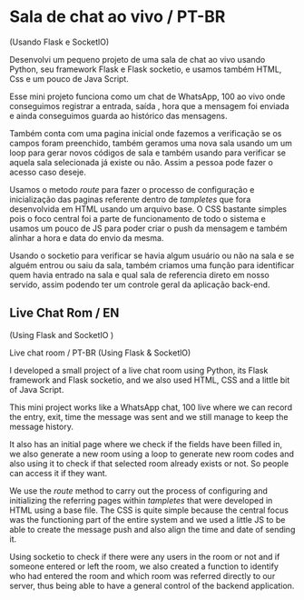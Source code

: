 # Sala de chat ao vivo / PT-BR 
(Usando Flask e SocketlO)

 
Desenvolvi um pequeno projeto de uma sala de chat ao vivo usando Python, seu framework Flask e Flask socketio, e usamos também HTML, Css e um pouco de Java Script. 

Esse mini projeto funciona como um chat de WhatsApp, 100 ao vivo onde conseguimos registrar a entrada, saída , hora que a mensagem foi enviada e ainda conseguimos guarda ao histórico das mensagens. 

Também conta com uma pagina inicial onde fazemos a verificação se os campos foram preenchido, também geramos uma nova sala usando um um loop para gerar novos códigos de sala e também usando para verificar se aquela sala selecionada já existe ou não. Assim a pessoa pode fazer o acesso caso deseje. 

Usamos o metodo *route* para fazer o processo de configuração e inicialização das paginas referente dentro de *tampletes* que fora desenvolvida em HTML usando um arquivo base. O CSS bastante simples pois o foco central foi a parte de funcionamento de todo o sistema e usamos um pouco de JS para poder criar o push da mensagem e também alinhar a hora e data do envio da mesma. 

Usando o socketio para verificar se havia algum usuário ou não na sala e se alguém entrou ou saiu da sala, também criamos uma função para identificar quem havia entrado na sala e qual sala de referencia direto em nosso servido, assim podendo ter um controle geral da aplicação back-end. 


## Live Chat Rom / EN 
(Using Flask and SocketIO ) 

Live chat room / PT-BR
(Using Flask &amp; SocketlO)

 
I developed a small project of a live chat room using Python, its Flask framework and Flask socketio, and we also used HTML, CSS and a little bit of Java Script.

This mini project works like a WhatsApp chat, 100 live where we can record the entry, exit, time the message was sent and we still manage to keep the message history.

It also has an initial page where we check if the fields have been filled in, we also generate a new room using a loop to generate new room codes and also using it to check if that selected room already exists or not. So people can access it if they want.

We use the *route* method to carry out the process of configuring and initializing the referring pages within *tampletes* that were developed in HTML using a base file. The CSS is quite simple because the central focus was the functioning part of the entire system and we used a little JS to be able to create the message push and also align the time and date of sending it.

Using socketio to check if there were any users in the room or not and if someone entered or left the room, we also created a function to identify who had entered the room and which room was referred directly to our server, thus being able to have a general control of the backend application.
